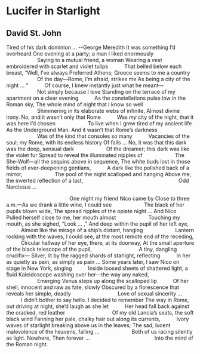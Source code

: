 # Lucifer in Starlight
## David St. John
Tired of his dark dominion ...
--George Meredith
It was something I’d overheard
One evening at a party; a man I liked enormously
                     Saying to a mutual friend, a woman
Wearing a vest embroidered with scarlet and violet tulips
          That belled below each breast, “Well, I’ve always
Preferred Athens; Greece seems to me a country
                     Of the day—Rome, I’m afraid, strikes me
As being a city of the night ... ”
          Of course, I knew instantly just what he meant—
                     Not simply because I love
Standing on the terrace of my apartment on a clear evening
          As the constellations pulse low in the Roman sky,
The whole mind of night that I know so well
                     Shimmering in its elaborate webs of infinite,
Almost divine irony. No, and it wasn’t only that Rome
          Was _my_ city of the night, that it was here I’d chosen
                     To live when I grew tired of my ancient life
As the Underground Man. And it wasn’t that Rome’s darkness
                     Was of the kind that consoles so many
          Vacancies of the soul; my Rome, with its endless history
Of falls ... No, it was that this dark was the deep, sensual dark
                     Of the dreamer; this dark was like the violet fur
Spread to reveal the illuminated nipples of
                     The She-Wolf—all the sequins above in sequence,
The white buds lost in those fields of ever-deepening gentians,
          A dark like the polished back of a mirror,
                     The pool of the night scalloped and hanging
Above me, the inverted reflection of a last,
                                                                Odd Narcissus
...

                                           One night my friend Nico came by
Close to three  a.m.—As we drank a little wine, I could see
                     The black of her pupils blown wide,
The spread ripples of the opiate night ... And Nico
          Pulled herself close to me, her mouth almost
                     Touching my mouth, as she sighed, “Look ... ,”
And deep within the pupil of her left eye,
          Almost like the mirage of a ship’s distant, hanging
                     Lantern rocking with the waves,
I could see, at the most remote end of the receding,
          Circular hallway of her eye, there, at its doorway,
At the small aperture of the black telescope of the pupil,
                               A tiny, dangling crucifix—
Silver, lit by the ragged shards of starlight, reflecting
          In her as quietly as pain, as simply as pain ...
Some years later, I saw Nico on stage in New York, singing
          Inside loosed sheets of shattered light, a fluid
Kaleidoscope washing over her—the way any naked,
                     Emerging Venus steps up along the scalloped lip
          Of her shell, innocent and raw as fate, slowly
Obscured by a florescence that reveals her simple, deadly
                               Love of sexual sincerity ...
          I didn’t bother to say hello. I decided to remember
The way in Rome, out driving at night, she’d laugh as she let
          Her head fall back against the cracked, red leather
                               Of my old Lancia’s seats, the soft black wind
Fanning her pale, chalky hair out along its currents,
          Ivory waves of starlight breaking above us in the leaves;
The sad, lucent malevolence of the heavens, falling ...
                     Both of us racing silently as light. Nowhere,
Then forever ...
                                           Into the mind of the Roman night.